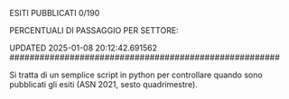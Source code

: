 ESITI PUBBLICATI 0/190 

PERCENTUALI DI PASSAGGIO PER SETTORE:

UPDATED 2025-01-08 20:12:42.691562
###################################################### 

Si tratta di un semplice script in python per controllare quando sono pubblicati gli esiti (ASN 2021, sesto quadrimestre).

